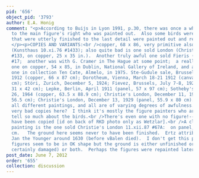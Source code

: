 ```yaml
---
pid: '656'
object_pid: '3793'
author: E.A. Honig
comment: "<p>According to Buijs in Lyon 1991, p.30, there was once a whole other putto
  to the main figure's right who was painted out.  Also some birds were changed--ones
  that were utterly finished to the last detail were painted out and replaced by others.
  </p><p>COPIES AND VARIANTS:<br />copper, 68 x 86, very primitive also, sold Cologne
  (Kunsthaus 10.xi.76 #1433); also quite bad is one sold London (Christie's 26.vi.64
  #133, on copper, 25 x 35 in.).  Another truly awful one sold Fieris (?) 7.vii.26
  #17;  another was with G. Cramer in The Hague at some point;  a really dreadful
  one on copper, 54 x 85, in Dublin, National Gallery of Ireland, and another bad
  one in collection Ten Cate, Almelo, in 1975. Ste-Gudule sale, Brussels, March 27,
  1912 (copper, 66 x 87 cm); Dorotheum, Vienna, March 18-21 1912 (canvas, 58 x 71
  cm); Störi, Zurich, December 5, 1924; Fievez, Brussels, July 7-8, 1926 (copper,
  31 x 42 cm); Lepke, Berlin, April 1911 (panel, 57 x 97 cm); Sotheby's London, June
  26, 1964 (copper, 63.5 x 88.9 cm); Christie's London, December 11, 1981 (38.6 x
  56.5 cm); Christie's London, December 13, 1929 (panel, 55.9 x 80 cm). These are
  all different paintings, and all are of varying degrees of awfulness.   Why so many
  very bad copies here?  I think it's mostly the figure painters who are bad, I can't
  tell so much about the birds.<br />There's even one with no figure!--just the birds
  have been copied [id on back of RKD photo only as Wetzlar].<br />A clearly better
  painting is the one sold Christie's London 11.xii.87 #67A:  on panel, 45.5 x 82.5
  cm.   The ground here seems never to have been finished.  Ertz attributes this to
  Jan the Younger around 1630 (before vBalen died).  I don't get this picture, the
  figures seem to be in OK shape but the ground is either unfinished or damaged (it's
  certainly damaged) or both.  Perhaps the figures were repainted later?</p>"
post_date: June 7, 2012
order: '655'
collection: discussion
---
```

